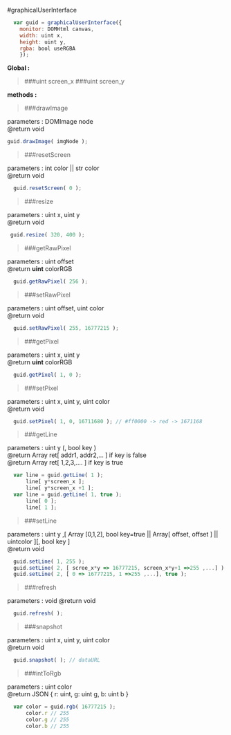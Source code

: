 #graphicalUserInterface

```javascript
  var guid = graphicalUserInterface({
    monitor: DOMHtml canvas,
    width: uint x,
    height: uint y,
    rgba: bool useRGBA
    });
```
**Global :**

>###uint screen_x 
>###uint screen_y

**methods :**

>###drawImage

parameters : DOMImage node
<br>@return void

  ```javascript
  guid.drawImage( imgNode );
```
  
>###resetScreen 

parameters : int color || str color
<br>@return void

```javascript
  guid.resetScreen( 0 );
```

>###resize 

parameters : uint x, uint y
<br>@return void

 ```javascript
  guid.resize( 320, 400 );
```

>###getRawPixel

parameters : uint offset
<br>@return **uint** colorRGB

```javascript
  guid.getRawPixel( 256 );
``` 
>###setRawPixel

parameters : uint offset, uint color
<br>@return void

```javascript
  guid.setRawPixel( 255, 16777215 );
```
>###getPixel

parameters : uint x, uint y
<br>@return **uint** colorRGB

```javascript
  guid.getPixel( 1, 0 );
```

>###setPixel

parameters : uint x, uint y, uint color
<br>@return void

```javascript
  guid.setPixel( 1, 0, 16711680 ); // #ff0000 -> red -> 1671168
  ```

>###getLine

parameters : uint y (, bool key  )
<br>@return Array ret[ addr1, addr2,... ] if key is false
<br>@return Array ret[ 1,2,3,.... ] if key is true

```javascript
  var line = guid.getLine( 1 );
      line[ y*screen_x ];
      line[ y*screen_x +1 ];
  var line = guid.getLine( 1, true );
      line[ 0 ];
      line[ 1 ];
```

>###setLine

parameters : uint y ,[ Array [0,1,2], bool key=true || Array[ offset, offset ] || uintcolor ][, bool key ]
<br>@return void

```javascript
  guid.setLine( 1, 255 );
  guid.setLine( 2, [ scree_x*y => 16777215, screen_x*y+1 =>255 ,...] );
  guid.setLine( 2, [ 0 => 16777215, 1 =>255 ,...], true );
```

>###refresh

parameters : void
@return void

```javascript
  guid.refresh( );
```
>###snapshot

parameters : uint x, uint y, uint color
<br>@return void

```javascript
  guid.snapshot( ); // dataURL
  ```
  
>###intToRgb

parameters : uint color
<br>@return JSON { r: uint, g: uint g, b: uint b } 

```javascript
  var color = guid.rgb( 16777215 );
      color.r // 255
      color.g // 255
      color.b // 255
```
